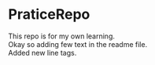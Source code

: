 # PraticeRepo
This repo is for my own learning.
<br>
Okay so adding few text in the readme file.
<br>
Added new line tags.

